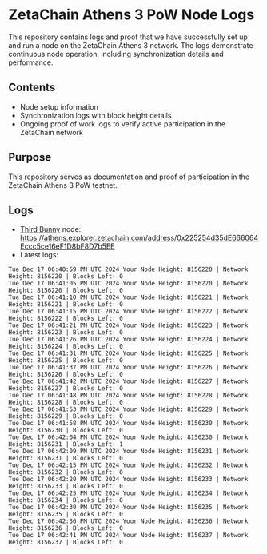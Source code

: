 # ZetaChain Athens 3 PoW Node Logs
This repository contains logs and proof that we have successfully set up and run a node on the ZetaChain Athens 3 network. The logs demonstrate continuous node operation, including synchronization details and performance.

## Contents
- Node setup information
- Synchronization logs with block height details
- Ongoing proof of work logs to verify active participation in the ZetaChain network

## Purpose
This repository serves as documentation and proof of participation in the ZetaChain Athens 3 PoW testnet.

## Logs

- [Third Bunny](https://thirdbunny.xyz/) node: https://athens.explorer.zetachain.com/address/0x225254d35dE666064Eccc5ce16eF1D8bF8D7b5EE
- Latest logs:
```
Tue Dec 17 06:40:59 PM UTC 2024 Your Node Height: 8156220 | Network Height: 8156220 | Blocks Left: 0
Tue Dec 17 06:41:05 PM UTC 2024 Your Node Height: 8156220 | Network Height: 8156220 | Blocks Left: 0
Tue Dec 17 06:41:10 PM UTC 2024 Your Node Height: 8156221 | Network Height: 8156221 | Blocks Left: 0
Tue Dec 17 06:41:15 PM UTC 2024 Your Node Height: 8156222 | Network Height: 8156222 | Blocks Left: 0
Tue Dec 17 06:41:21 PM UTC 2024 Your Node Height: 8156223 | Network Height: 8156223 | Blocks Left: 0
Tue Dec 17 06:41:26 PM UTC 2024 Your Node Height: 8156224 | Network Height: 8156224 | Blocks Left: 0
Tue Dec 17 06:41:31 PM UTC 2024 Your Node Height: 8156225 | Network Height: 8156225 | Blocks Left: 0
Tue Dec 17 06:41:37 PM UTC 2024 Your Node Height: 8156226 | Network Height: 8156226 | Blocks Left: 0
Tue Dec 17 06:41:42 PM UTC 2024 Your Node Height: 8156227 | Network Height: 8156227 | Blocks Left: 0
Tue Dec 17 06:41:48 PM UTC 2024 Your Node Height: 8156228 | Network Height: 8156228 | Blocks Left: 0
Tue Dec 17 06:41:53 PM UTC 2024 Your Node Height: 8156229 | Network Height: 8156229 | Blocks Left: 0
Tue Dec 17 06:41:58 PM UTC 2024 Your Node Height: 8156230 | Network Height: 8156230 | Blocks Left: 0
Tue Dec 17 06:42:04 PM UTC 2024 Your Node Height: 8156230 | Network Height: 8156231 | Blocks Left: 1
Tue Dec 17 06:42:09 PM UTC 2024 Your Node Height: 8156231 | Network Height: 8156231 | Blocks Left: 0
Tue Dec 17 06:42:15 PM UTC 2024 Your Node Height: 8156232 | Network Height: 8156232 | Blocks Left: 0
Tue Dec 17 06:42:20 PM UTC 2024 Your Node Height: 8156233 | Network Height: 8156233 | Blocks Left: 0
Tue Dec 17 06:42:25 PM UTC 2024 Your Node Height: 8156234 | Network Height: 8156234 | Blocks Left: 0
Tue Dec 17 06:42:30 PM UTC 2024 Your Node Height: 8156235 | Network Height: 8156235 | Blocks Left: 0
Tue Dec 17 06:42:36 PM UTC 2024 Your Node Height: 8156236 | Network Height: 8156236 | Blocks Left: 0
Tue Dec 17 06:42:41 PM UTC 2024 Your Node Height: 8156237 | Network Height: 8156237 | Blocks Left: 0
```
